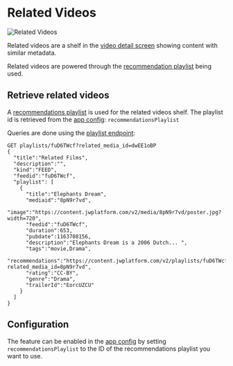 # Related Videos

![Related Videos](../_images/related-videos.jpg)

Related videos are a shelf in the [video detail screen](video-detail.md) showing content with similar metadata.

Related videos are powered through the [recommendation playlist](https://docs.jwplayer.com/platform/docs/vdh-create-a-recommendations-playlist) being used.

## Retrieve related videos

A [recommendations playlist](https://docs.jwplayer.com/platform/docs/vdh-create-a-recommendations-playlist) is used for the related videos shelf. The playlist id is retrieved from the [app config](/docs/configuration.md): `recommendationsPlaylist`

Queries are done using the [playlist endpoint](https://developer.jwplayer.com/jwplayer/reference/get_v2-playlists-playlist-id):

```
GET playlists/fuD6TWcf?related_media_id=dwEE1oBP
{
  "title":"Related Films",
  "description":"",
  "kind":"FEED",
  "feedid":"fuD6TWcf",
  "playlist": [
    {
      "title":"Elephants Dream",
      "mediaid":"8pN9r7vd",
      "image":"https://content.jwplatform.com/v2/media/8pN9r7vd/poster.jpg?width=720",
      "feedid":"fuD6TWcf",
      "duration":653,
      "pubdate":1163708156,
      "description":"Elephants Dream is a 2006 Dutch... ",
      "tags":"movie,Drama",
      "recommendations":"https://content.jwplatform.com/v2/playlists/fuD6TWcf?related_media_id=8pN9r7vd",
      "rating":"CC-BY",
      "genre":"Drama",
      "trailerId":"EorcUZCU"
    }
  ]
}
```

## Configuration

The feature can be enabled in the [app config](/docs/configuration.md) by setting `recommendationsPlaylist` to the ID of the recommendations playlist you want to use.
